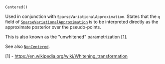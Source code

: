 ```
Centered()
```

Used in conjunction with `SparseVariationalApproximation`. States that the `q` field of [`SparseVariationalApproximation`](@ref) is to be interpreted directly as the approximate posterior over the pseudo-points.

This is also known as the "unwhitened" parametrization [1].

See also [`NonCentered`](@ref).

[1] - https://en.wikipedia.org/wiki/Whitening_transformation
